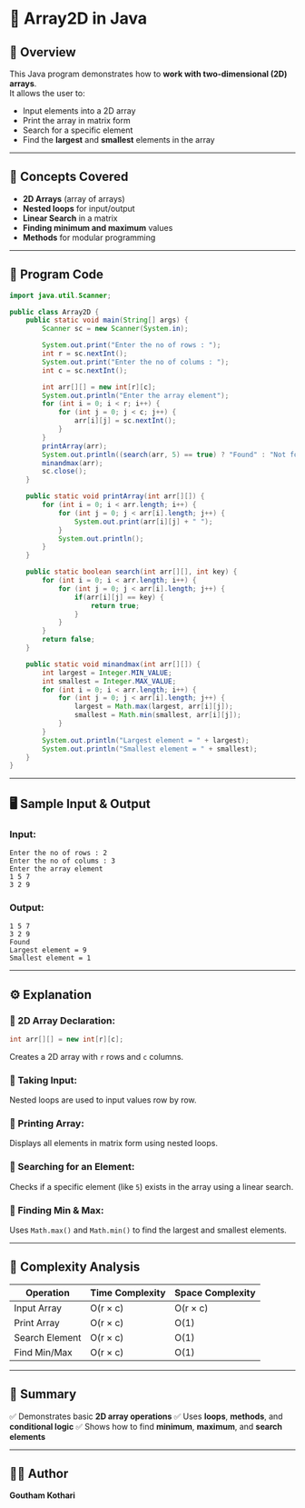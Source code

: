 # 🧮 Array2D in Java

## 📘 Overview
This Java program demonstrates how to **work with two-dimensional (2D) arrays**.  
It allows the user to:
- Input elements into a 2D array
- Print the array in matrix form
- Search for a specific element
- Find the **largest** and **smallest** elements in the array

---

## 🧠 Concepts Covered
- **2D Arrays** (array of arrays)
- **Nested loops** for input/output
- **Linear Search** in a matrix
- **Finding minimum and maximum** values
- **Methods** for modular programming

---

## 🧩 Program Code
```java
import java.util.Scanner;

public class Array2D {
    public static void main(String[] args) {
        Scanner sc = new Scanner(System.in);

        System.out.print("Enter the no of rows : ");
        int r = sc.nextInt();
        System.out.print("Enter the no of colums : ");
        int c = sc.nextInt();

        int arr[][] = new int[r][c];
        System.out.println("Enter the array element");
        for (int i = 0; i < r; i++) {
            for (int j = 0; j < c; j++) {
                arr[i][j] = sc.nextInt();
            }
        }
        printArray(arr);
        System.out.println((search(arr, 5) == true) ? "Found" : "Not found");
        minandmax(arr);
        sc.close();
    }

    public static void printArray(int arr[][]) {
        for (int i = 0; i < arr.length; i++) {
            for (int j = 0; j < arr[i].length; j++) {
                System.out.print(arr[i][j] + " ");
            }
            System.out.println();
        }
    }

    public static boolean search(int arr[][], int key) {
        for (int i = 0; i < arr.length; i++) {
            for (int j = 0; j < arr[i].length; j++) {
                if(arr[i][j] == key) {
                    return true;
                }
            }
        }
        return false;
    }

    public static void minandmax(int arr[][]) {
        int largest = Integer.MIN_VALUE;
        int smallest = Integer.MAX_VALUE;
        for (int i = 0; i < arr.length; i++) {
            for (int j = 0; j < arr[i].length; j++) {
                largest = Math.max(largest, arr[i][j]);
                smallest = Math.min(smallest, arr[i][j]);
            }
        }
        System.out.println("Largest element = " + largest);
        System.out.println("Smallest element = " + smallest);
    }
}
````

---

## 🖥️ Sample Input & Output

### **Input:**

```
Enter the no of rows : 2
Enter the no of colums : 3
Enter the array element
1 5 7
3 2 9
```

### **Output:**

```
1 5 7
3 2 9
Found
Largest element = 9
Smallest element = 1
```

---

## ⚙️ Explanation

### 🔹 2D Array Declaration:

```java
int arr[][] = new int[r][c];
```

Creates a 2D array with `r` rows and `c` columns.

### 🔹 Taking Input:

Nested loops are used to input values row by row.

### 🔹 Printing Array:

Displays all elements in matrix form using nested loops.

### 🔹 Searching for an Element:

Checks if a specific element (like `5`) exists in the array using a linear search.

### 🔹 Finding Min & Max:

Uses `Math.max()` and `Math.min()` to find the largest and smallest elements.

---

## 🧮 Complexity Analysis

| Operation      | Time Complexity | Space Complexity |
| -------------- | --------------- | ---------------- |
| Input Array    | O(r × c)        | O(r × c)         |
| Print Array    | O(r × c)        | O(1)             |
| Search Element | O(r × c)        | O(1)             |
| Find Min/Max   | O(r × c)        | O(1)             |

---

## 🧾 Summary

✅ Demonstrates basic **2D array operations**
✅ Uses **loops**, **methods**, and **conditional logic**
✅ Shows how to find **minimum**, **maximum**, and **search elements**

---

## 🧑‍💻 Author

**Goutham Kothari**
